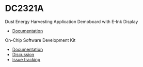 # DC2321A
Dust Energy Harvesting Application Demoboard with E-Ink Display

* [Documentation](http://www.linear.com/solutions/7662)

On-Chip Software Development Kit

* [Documentation](https://dustcloud.atlassian.net/wiki/display/OCSDK)
* [Discussion](https://dustcloud.atlassian.net/wiki/questions)
* [Issue tracking](https://dustcloud.atlassian.net/browse/OCSDK)
 

